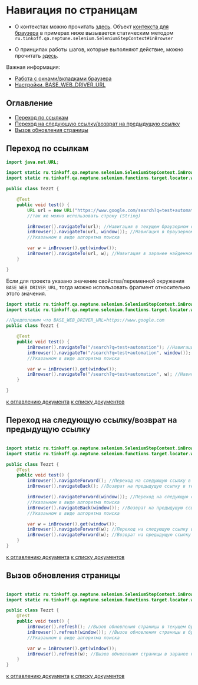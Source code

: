 # Навигация по страницам

- О контекстах можно прочитать [здесь](./../../../core.api/doc/rus/STEPS.MD#Контекст). 
  Объект [контекста для браузера](https://tinkoffcreditsystems.github.io/neptune/selenium/ru/tinkoff/qa/neptune/selenium/SeleniumStepContext.html)
  в примерах ниже вызывается статическим методом `ru.tinkoff.qa.neptune.selenium.SeleniumStepContext#inBrowser`

- О принципах работы шагов, которые выполняют действие, можно
прочитать [здесь](./../../../core.api/doc/rus/STEPS.MD#Шаги-которые-выполняют-действие).

Важная информация:

- [Работа с окнами/вкладками браузера](./WINDOWS.MD)
- [Настройки. BASE_WEB_DRIVER_URL](./SETTINGS.MD#base_web_driver_url)

## Оглавление
  - [Переход по ссылкам](#Переход-по-ссылкам)
  - [Переход на следующую ссылку/возврат на предыдущую ссылку](#Переход-на-следующую-ссылкувозврат-на-предыдущую-ссылку)
  - [Вызов обновления страницы](#Вызов-обновления-страницы)

## Переход по ссылкам

```java
import java.net.URL;

import static ru.tinkoff.qa.neptune.selenium.SeleniumStepContext.inBrowser;
import static ru.tinkoff.qa.neptune.selenium.functions.target.locator.window.GetWindowSupplier.window;

public class Tezzt {

    @Test
    public void test() {
        URL url = new URL("https://www.google.com/search?q=test+automation");
        //так же можно использовать строку (String)

        inBrowser().navigateTo(url); //Навигация в текущем браузерном окне/вкладке
        inBrowser().navigateTo(url, window()); //Навигация в браузерном окне/вкладке,
        //Указанном в виде алгоритма поиска

        var w = inBrowser().get(window());
        inBrowser().navigateTo(url, w); //Навигация в заранее найденном браузерном окне/вкладке
    }

}
```

Если для проекта указано значение свойства/переменной окружения `BASE_WEB_DRIVER_URL`, тогда можно использовать фрагмент 
относительно этого значения.

```java
import static ru.tinkoff.qa.neptune.selenium.SeleniumStepContext.inBrowser;
import static ru.tinkoff.qa.neptune.selenium.functions.target.locator.window.GetWindowSupplier.window;

//Предположим что BASE_WEB_DRIVER_URL=https://www.google.com
public class Tezzt {

    @Test
    public void test() {
        inBrowser().navigateTo("/search?q=test+automation"); //Навигация в текущем браузерном окне/вкладке
        inBrowser().navigateTo("/search?q=test+automation", window()); //Навигация в браузерном окне/вкладке,
        //Указанном в виде алгоритма поиска

        var w = inBrowser().get(window());
        inBrowser().navigateTo("/search?q=test+automation", w); //Навигация в заранее найденном браузерном окне/вкладке
    }

}
```
[к оглавлению документа](#Оглавление) [к списку документов](README.MD#Оглавление)

## Переход на следующую ссылку/возврат на предыдущую ссылку

```java

import static ru.tinkoff.qa.neptune.selenium.SeleniumStepContext.inBrowser;
import static ru.tinkoff.qa.neptune.selenium.functions.target.locator.window.GetWindowSupplier.window;

public class Tezzt {
    @Test
    public void test() {
        inBrowser().navigateForward(); //Переход на следующую ссылку в текущем браузерном окне/вкладке
        inBrowser().navigateBack(); //Возврат на предыдущую ссылку в текущем браузерном окне/вкладке

        inBrowser().navigateForward(window()); //Переход на следующую ссылку в браузерном окне/вкладке,
        //Указанном в виде алгоритма поиска
        inBrowser().navigateBack(window()); //Возврат на предыдущую ссылку в браузерном окне/вкладке,
        //Указанном в виде алгоритма поиска

        var w = inBrowser().get(window());
        inBrowser().navigateForward(w); //Переход на следующую ссылку в заранее найденном браузерном окне/вкладке
        inBrowser().navigateForward(w); //Возврат на предыдущую ссылку в заранее найденном браузерном окне/вкладке
    }
}

```
[к оглавлению документа](#Оглавление) [к списку документов](README.MD#Оглавление)

## Вызов обновления страницы

```java

import static ru.tinkoff.qa.neptune.selenium.SeleniumStepContext.inBrowser;
import static ru.tinkoff.qa.neptune.selenium.functions.target.locator.window.GetWindowSupplier.window;

public class Tezzt {
    @Test
    public void test() {
        inBrowser().refresh(); //Вызов обновления страницы в текущем браузерном окне/вкладке
        inBrowser().refresh(window()); //Вызов обновления страницы в браузерном окне/вкладке,
        //Указанном в виде алгоритма поиска

        var w = inBrowser().get(window());
        inBrowser().refresh(w); //Вызов обновления страницы в заранее найденном браузерном окне/вкладке
    }
}

```
[к оглавлению документа](#Оглавление) [к списку документов](README.MD#Оглавление)